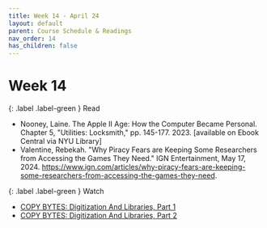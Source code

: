 ```yaml
---
title: Week 14 - April 24
layout: default
parent: Course Schedule & Readings
nav_order: 14
has_children: false
---
```


# Week 14

{: .label .label-green }
Read
* Nooney, Laine. The Apple II Age: How the Computer Became Personal. Chapter 5, "Utilities: Locksmith," pp. 145-177. 2023. [available on Ebook Central via NYU Library]
* Valentine, Rebekah. "Why Piracy Fears are Keeping Some Researchers from Accessing the Games They Need." IGN Entertainment, May 17, 2024. https://www.ign.com/articles/why-piracy-fears-are-keeping-some-researchers-from-accessing-the-games-they-need.

{: .label .label-green }
Watch
- <a href="https://www.youtube.com/watch?v=r5mJU-LlmhQ" target="_blank">COPY BYTES: Digitization And Libraries, Part 1</a>
- <a href="https://www.youtube.com/watch?v=xt6qNPCevD0" target="_blank">COPY BYTES: Digitization And Libraries, Part 2</a>

